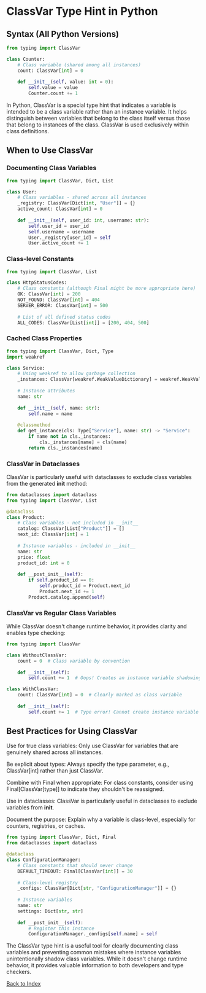 # ClassVar Type Hint in Python

## Syntax (All Python Versions)
```python
from typing import ClassVar

class Counter:
    # Class variable (shared among all instances)
    count: ClassVar[int] = 0
  
    def __init__(self, value: int = 0):
        self.value = value
        Counter.count += 1
```

In Python, ClassVar is a special type hint that indicates a variable is intended to be a class variable rather than an instance variable. It helps distinguish between variables that belong to the class itself versus those that belong to instances of the class. ClassVar is used exclusively within class definitions.

## When to Use ClassVar

### Documenting Class Variables
```python
from typing import ClassVar, Dict, List

class User:
    # Class variables - shared across all instances
    _registry: ClassVar[Dict[int, "User"]] = {}
    active_count: ClassVar[int] = 0
    
    def __init__(self, user_id: int, username: str):
        self.user_id = user_id
        self.username = username
        User._registry[user_id] = self
        User.active_count += 1
```

### Class-level Constants
```python
from typing import ClassVar, List

class HttpStatusCodes:
    # Class constants (although Final might be more appropriate here)
    OK: ClassVar[int] = 200
    NOT_FOUND: ClassVar[int] = 404
    SERVER_ERROR: ClassVar[int] = 500
    
    # List of all defined status codes
    ALL_CODES: ClassVar[List[int]] = [200, 404, 500]
```

### Cached Class Properties
```python
from typing import ClassVar, Dict, Type
import weakref

class Service:
    # Using weakref to allow garbage collection
    _instances: ClassVar[weakref.WeakValueDictionary] = weakref.WeakValueDictionary()
    
    # Instance attributes
    name: str
    
    def __init__(self, name: str):
        self.name = name
    
    @classmethod
    def get_instance(cls: Type["Service"], name: str) -> "Service":
        if name not in cls._instances:
            cls._instances[name] = cls(name)
        return cls._instances[name]
```

### ClassVar in Dataclasses
ClassVar is particularly useful with dataclasses to exclude class variables from the generated __init__ method:
```python
from dataclasses import dataclass
from typing import ClassVar, List

@dataclass
class Product:
    # Class variables - not included in __init__
    catalog: ClassVar[List["Product"]] = []
    next_id: ClassVar[int] = 1
    
    # Instance variables - included in __init__
    name: str
    price: float
    product_id: int = 0
    
    def __post_init__(self):
        if self.product_id == 0:
            self.product_id = Product.next_id
            Product.next_id += 1
        Product.catalog.append(self)
```

### ClassVar vs Regular Class Variables
While ClassVar doesn't change runtime behavior, it provides clarity and enables type checking:
```python
from typing import ClassVar

class WithoutClassVar:
    count = 0  # Class variable by convention
    
    def __init__(self):
        self.count += 1  # Oops! Creates an instance variable shadowing the class variable

class WithClassVar:
    count: ClassVar[int] = 0  # Clearly marked as class variable
    
    def __init__(self):
        self.count += 1  # Type error! Cannot create instance variable with same name
```

## Best Practices for Using ClassVar
Use for true class variables: Only use ClassVar for variables that are genuinely shared across all instances.

Be explicit about types: Always specify the type parameter, e.g., ClassVar[int] rather than just ClassVar.

Combine with Final when appropriate: For class constants, consider using Final[ClassVar[type]] to indicate they shouldn't be reassigned.

Use in dataclasses: ClassVar is particularly useful in dataclasses to exclude variables from __init__.

Document the purpose: Explain why a variable is class-level, especially for counters, registries, or caches.

```python
from typing import ClassVar, Dict, Final
from dataclasses import dataclass

@dataclass
class ConfigurationManager:
    # Class constants that should never change
    DEFAULT_TIMEOUT: Final[ClassVar[int]] = 30
    
    # Class-level registry
    _configs: ClassVar[Dict[str, "ConfigurationManager"]] = {}
    
    # Instance variables
    name: str
    settings: Dict[str, str]
    
    def __post_init__(self):
        # Register this instance
        ConfigurationManager._configs[self.name] = self
```

The ClassVar type hint is a useful tool for clearly documenting class variables and preventing common mistakes where instance variables unintentionally shadow class variables. While it doesn't change runtime behavior, it provides valuable information to both developers and type checkers.


[Back to Index](../../README.md)
